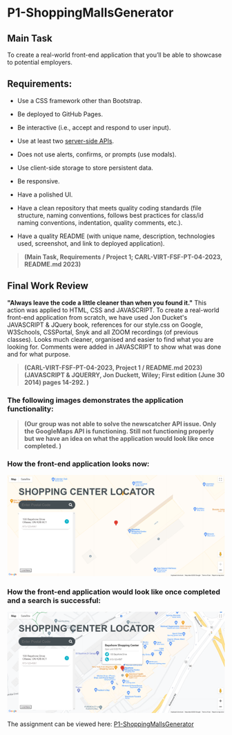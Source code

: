 # P1-ShoppingMallsGenerator
## Main Task

To create a real-world front-end application that you’ll be able to showcase to potential employers.

## Requirements:

* Use a CSS framework other than Bootstrap.

* Be deployed to GitHub Pages.

* Be interactive (i.e., accept and respond to user input).

* Use at least two [server-side APIs](https://coding-boot-camp.github.io/full-stack/apis/api-resources).

* Does not use alerts, confirms, or prompts (use modals).

* Use client-side storage to store persistent data.

* Be responsive.

* Have a polished UI.

* Have a clean repository that meets quality coding standards (file structure, naming conventions, follows best practices for class/id naming conventions, indentation, quality comments, etc.).

* Have a quality README (with unique name, description, technologies used, screenshot, and link to deployed application).

> **(Main Task, Requirements / Project 1; CARL-VIRT-FSF-PT-04-2023, README.md 2023)** 

## Final Work Review

**"Always leave the code a little cleaner than when you found it."**  This action was applied to HTML, CSS and JAVASCRIPT. To create a real-world front-end application from scratch, we have used Jon Ducket's JAVASCRIPT & JQuery book, references for our style.css on Google, W3Schools, CSSPortal, Snyk and all ZOOM recordings (of previous classes). Looks much cleaner, organised and easier to find what you are looking for. Comments were added in JAVASCRIPT to show what was done and for what purpose.

> **(CARL-VIRT-FSF-PT-04-2023, Project 1 / README.md 2023)**
> **(JAVASCRIPT & JQUERRY, Jon Duckett, Wiley; First edition (June 30 2014) pages 14-292. )**

### The following images demonstrates the application functionality:

> **(Our group was not able to solve the newscatcher API issue. Only the GoogleMaps API is functioning. Still not functioning properly but we have an idea on what the application would look like once completed. )**

### How the front-end application looks now:

![images/P1-ShoppingMallsGenerator.png](images/P1-ShoppingMallsGenerator.png)

### How the front-end application would look like once completed and a search is successful:

![images/P1-ShoppingMallsGenerator2.png](images/P1-ShoppingMallsGenerator2.png)

The assignment can be viewed here: [P1-ShoppingMallsGenerator]( https://smarquis85.github.io/P1-ShoppingMallsGenerator/)
